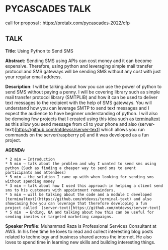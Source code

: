 # PYCASCADES TALK

call for proposal : https://pretalx.com/pycascades-2022/cfp

## TALK

**Title**: Using Python to Send SMS

**Abstract:**
Sending SMS using APIs can cost money and it can become expensive. Therefore, using python and leveraging simple mail transfer protocol and SMS gateways will be sending SMS without any cost with just your regular email address.

**Description**:
I will be talking about how you can use the power of python to send SMS without paying a penny. I will be covering library such as simple mail transfer protocol library (SMTPLIB) and how it can be used to deliver text messages to the recipient with the help of SMS gateways. You will understand how you can leverage SMTP to send text messages and I expect the audience to have beginner understanding of python. I will also be demoing few projects that I created using this idea such as [terminaltext](https://github.com/mtdevss/terminal-text) as this allow you send message from cli to your phone and also 
(server-text)[https://github.com/mtdevss/server-text] which allows you run commands on the server(raspberry pi) and it was developed as a fun project.


**AGENDA:**

    * 2 min → Introduction 
    * 5 min → talk about the problem and why I wanted to send sms using python (Such as finding a cheaper way to send sms to event participants and attendees)
    * 5 min → the solution I came up with when looking for sending sms without spending money
    * 3 min → talk about how I used this approach in helping a client send sms to his customers with appointment remainders.
    * 5 min → will be talking about the code and a module I developed [terminaltext](https://github.com/mtdevss/terminal-text) and also showcasing how you can leverage that therefore developing a fun project called  (server-text)[https://github.com/mtdevss/server-text]
    * 5 min  → Ending, QA and talking about how this can be useful for sending invites or targeted marketing campaigns.

**Speaker Profile:**
Muhammad Raza is Professional Services Consultant at AWS. In his free time he loves to read and collect interesting blog posts related to technology and business shared across the internet. He also loves to spend time in learning new skills and building interesting things.
